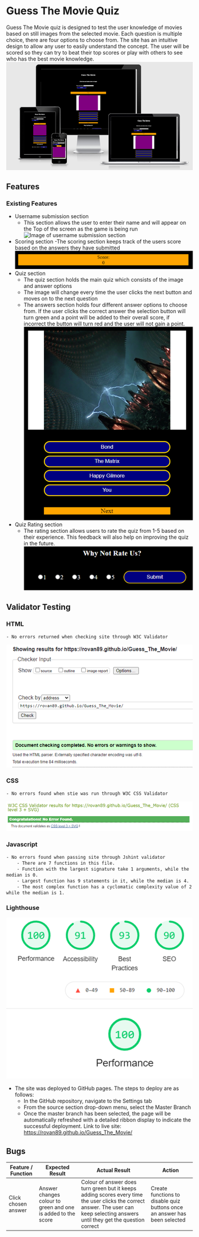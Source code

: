 # Guess The Movie Quiz
Guess The Movie quiz is designed to test the user knowledge of movies based on still images from the selected movie. Each question is multiple choice, there are four options to choose from. The site has an intuitive design to allow any user to easily understand the concept. The user will be scored so they can try to beat their top scores or play with others to see who has the best movie knowledge.
![Image of responsive design](assets/images/readme-images/responsive.PNG)
## Features

### Existing Features

- Username submission section
    - This section allows the user to enter their name and will appear on the Top of the screen as the game is being run
![Image of username submission section](assets/images/readme-images/Capture.PNG)
- Scoring section
    -The scoring section keeps track of the users score based on the answers they have submitted
![Image of scoring system](assets/images/readme-images/scoringsystem.PNG)
- Quiz section
    - The quiz section holds the main quiz which consists of the image and answer options
    - The image will change every time the user clicks the next button and moves on to the next question
    - The answers section holds four different answer options to choose from. If the user clicks the correct answer the selection button will turn green and a point will be added to their overall score, if incorrect the button will turn red and the user will not gain a point.
![Image of quiz section](assets/images/readme-images/main-quiz-section.PNG)
- Quiz Rating section
    - The rating section allows users to rate the quiz from 1-5 based on their experience. This feedback will also help on improving the quiz in the future.
![Image of rating section](assets/images/readme-images/rating-section.PNG)

## Validator Testing 

### HTML
    - No errors returned when checking site through W3C Validator
![Image of HTML validation](assets/images/readme-images/html-val.PNG)

### CSS
    - No errors found when stie was run through W3C CSS Validator
![Image of CSS validator](assets/images/readme-images/css-val.PNG)

### Javascript
    - No errors found when passing site through Jshint validator
        - There are 7 functions in this file.
        - Function with the largest signature take 1 arguments, while the median is 0.
        - Largest function has 9 statements in it, while the median is 4.
        - The most complex function has a cyclomatic complexity value of 2 while the median is 1.

### Lighthouse
![Image of lighthouse report](assets/images/readme-images/lighthouse.PNG)

- The site was deployed to GitHub pages. The steps to deploy are as follows:
    - In the GitHub repository, navigate to the Settings tab
    - From the source section drop-down menu, select the Master Branch
    - Once the master branch has been selected, the page will be automatically refreshed with a detailed ribbon display to indicate the successful deployment.
Link to live site:  https://rovan89.github.io/Guess_The_Movie/ 

## Bugs
| **Feature / Function** | **Expected Result** | **Actual Result** | **Action** |
|-------------|------------|---------------------|-------------------|
|Click chosen answer| Answer changes colour to green and one is added to the score| Colour of answer does turn green but it keeps adding scores every time the user clicks the correct answer. The user can keep selecting answers until they get the question correct| Create functions to disable quiz buttons once an answer has been selected|